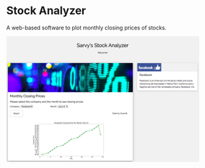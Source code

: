 # Stock Analyzer
A web-based software to plot monthly closing prices of stocks.

<p align="center">
<img src="images/readme.png" />
 </p>

